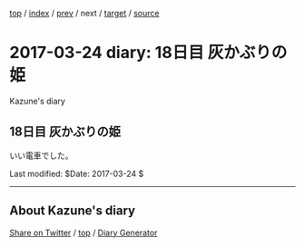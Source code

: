 [top](../index.html) 
 / [index](index.html) 
 / [prev](ig170323.html) 
 / next 
 / [target](https://kazune.github.io/diary/2017/ig170324.html) 
 / [source](https://github.com/kazune/diary/blob/master/2017/ig170324.src.md) 

2017-03-24 diary: 18日目 灰かぶりの姫
=====================================================================================================
Kazune's diary

## 18日目 灰かぶりの姫

いい電車でした。

Last modified: $Date: 2017-03-24 $


----------------------------------------------------------------------------------------------------

## About Kazune's diary

[Share on Twitter](https://twitter.com/intent/tweet?hashtags=igapyon%2Cdiary%2C%E3%81%84%E3%81%8C%E3%81%B4%E3%82%87%E3%82%93&text=18%E6%97%A5%E7%9B%AE+%E7%81%B0%E3%81%8B%E3%81%B6%E3%82%8A%E3%81%AE%E5%A7%AB&url=https%3A%2F%2Fkazune.github.io%2Fdiary%2F2017%2Fig170324.html) / [top](../index.html) / [Diary Generator](https://github.com/igapyon/igapyonv3)

